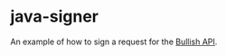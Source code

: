 # java-signer

An example of how to sign a request for the [Bullish API](https://api.exchange.bullish.com/docs/api/rest).
